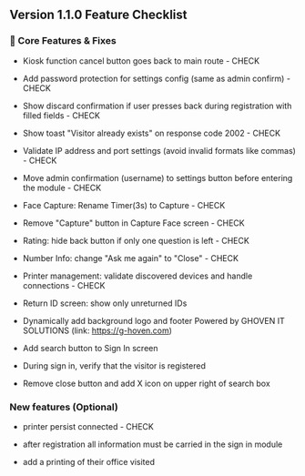 ## Version 1.1.0 Feature Checklist

### 🔧 Core Features & Fixes

- Kiosk function cancel button goes back to main route - CHECK
- Add password protection for settings config (same as admin confirm) - CHECK
- Show discard confirmation if user presses back during registration with filled fields - CHECK
- Show toast "Visitor already exists" on response code 2002 - CHECK
- Validate IP address and port settings (avoid invalid formats like commas) - CHECK
- Move admin confirmation (username) to settings button before entering the module - CHECK
- Face Capture: Rename Timer(3s) to Capture - CHECK
- Remove "Capture" button in Capture Face screen - CHECK
- Rating: hide back button if only one question is left - CHECK
- Number Info: change "Ask me again" to "Close" - CHECK
- Printer management: validate discovered devices and handle connections - CHECK

- Return ID screen: show only unreturned IDs
- Dynamically add background logo and footer Powered by GHOVEN IT SOLUTIONS (link: https://g-hoven.com)
- Add search button to Sign In screen
- During sign in, verify that the visitor is registered
- Remove close button and add X icon on upper right of search box

### New features (Optional)

- printer persist connected - CHECK

- after registration all information must be carried in the sign in module
- add a printing of their office visited
